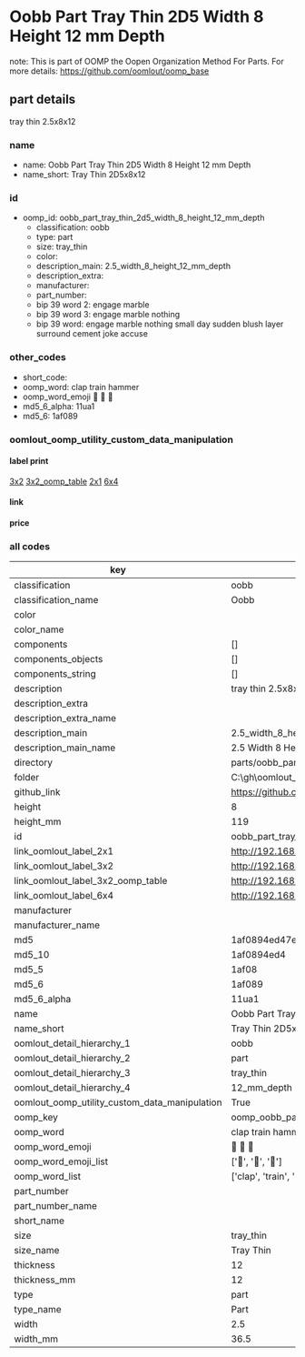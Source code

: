 # Oobb Part Tray Thin 2D5 Width 8 Height 12 mm Depth  

note: This is part of OOMP the Oopen Organization Method For Parts. For more details: https://github.com/oomlout/oomp_base

##  part details
  



tray thin 2.5x8x12



### name
* name: Oobb Part Tray Thin 2D5 Width 8 Height 12 mm Depth
* name_short: Tray Thin 2D5x8x12 
### id
* oomp_id: oobb_part_tray_thin_2d5_width_8_height_12_mm_depth
  * classification: oobb
  * type: part
  * size: tray_thin
  * color: 
  * description_main: 2.5_width_8_height_12_mm_depth
  * description_extra: 
  * manufacturer: 
  * part_number: 
  * bip 39 word 2: engage marble
  * bip 39 word 3: engage marble nothing
  * bip 39 word: engage marble nothing small day sudden blush layer surround cement joke accuse

### other_codes
* short_code: 
* oomp_word: clap train hammer
* oomp_word_emoji :clap: :train: :hammer:
* md5_6_alpha: 11ua1
* md5_6: 1af089






### oomlout_oomp_utility_custom_data_manipulation
#### label print
[3x2](http://192.168.1.245:1112/?label=oomp%2011ua1)
[3x2_oomp_table](http://192.168.1.108:1112/?label=oomp%2011ua1)
[2x1](http://192.168.1.242:1112/?label=oomp%2011ua1)
[6x4](http://192.168.1.55:1112/?label=oomp%2011ua1)    

#### link

                              

#### price







### all codes 
| key | value |  
| --- | --- |  
| classification | oobb |  
| classification_name | Oobb |  
| color |  |  
| color_name |  |  
| components | [] |  
| components_objects | [] |  
| components_string | [] |  
| description | tray thin 2.5x8x12 |  
| description_extra |  |  
| description_extra_name |  |  
| description_main | 2.5_width_8_height_12_mm_depth |  
| description_main_name | 2.5 Width 8 Height 12 mm Depth |  
| directory | parts/oobb_part_tray_thin_2d5_width_8_height_12_mm_depth |  
| folder | C:\gh\oomlout_oobb_version_4_generated_parts\parts\oobb_part_tray_thin_2d5_width_8_height_12_mm_depth |  
| github_link | https://github.com/oomlout/oomlout_oomp_part_src/tree/main/parts/oobb_part_tray_thin_2d5_width_8_height_12_mm_depth |  
| height | 8 |  
| height_mm | 119 |  
| id | oobb_part_tray_thin_2d5_width_8_height_12_mm_depth |  
| link_oomlout_label_2x1 | http://192.168.1.242:1112/?label=oomp%2011ua1 |  
| link_oomlout_label_3x2 | http://192.168.1.245:1112/?label=oomp%2011ua1 |  
| link_oomlout_label_3x2_oomp_table | http://192.168.1.108:1112/?label=oomp%2011ua1 |  
| link_oomlout_label_6x4 | http://192.168.1.55:1112/?label=oomp%2011ua1 |  
| manufacturer |  |  
| manufacturer_name |  |  
| md5 | 1af0894ed47e4313621c0cc72da1ea52 |  
| md5_10 | 1af0894ed4 |  
| md5_5 | 1af08 |  
| md5_6 | 1af089 |  
| md5_6_alpha | 11ua1 |  
| name | Oobb Part Tray Thin 2D5 Width 8 Height 12 mm Depth |  
| name_short | Tray Thin 2D5x8x12  |  
| oomlout_detail_hierarchy_1 | oobb |  
| oomlout_detail_hierarchy_2 | part |  
| oomlout_detail_hierarchy_3 | tray_thin |  
| oomlout_detail_hierarchy_4 | 12_mm_depth |  
| oomlout_oomp_utility_custom_data_manipulation | True |  
| oomp_key | oomp_oobb_part_tray_thin_2d5_width_8_height_12_mm_depth |  
| oomp_word | clap train hammer |  
| oomp_word_emoji | :clap: :train: :hammer: |  
| oomp_word_emoji_list | [':clap:', ':train:', ':hammer:'] |  
| oomp_word_list | ['clap', 'train', 'hammer'] |  
| part_number |  |  
| part_number_name |  |  
| short_name |  |  
| size | tray_thin |  
| size_name | Tray Thin |  
| thickness | 12 |  
| thickness_mm | 12 |  
| type | part |  
| type_name | Part |  
| width | 2.5 |  
| width_mm | 36.5 |  

